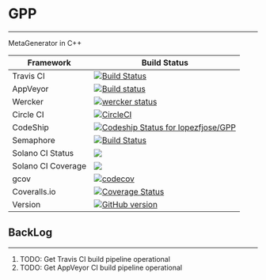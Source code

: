 # GPP
-----------------------------------------------------
MetaGenerator in C++

| Framework | Build Status |
|-----------|------------------------------------------------------
| Travis CI | [![Build Status](https://travis-ci.org/lopezfjose/GPP.svg?branch=master)](https://travis-ci.org/lopezfjose/GPP) |
| AppVeyor | [![Build status](https://ci.appveyor.com/api/projects/status/g7f7ddvujbnwh32b?svg=true)](https://ci.appveyor.com/project/lopezfjose/gpp) |
| Wercker | [![wercker status](https://app.wercker.com/status/37766e7f997734fd6f4dc9b423aeb1d2/s/master "wercker status")](https://app.wercker.com/project/byKey/37766e7f997734fd6f4dc9b423aeb1d2) |
| Circle CI | [![CircleCI](https://circleci.com/gh/lopezfjose/GPP/tree/master.svg?style=svg)](https://circleci.com/gh/lopezfjose/GPP/tree/master) |
| CodeShip | [ ![Codeship Status for lopezfjose/GPP](https://app.codeship.com/projects/f8f7ea10-e81f-0135-4254-1a885bc18526/status?branch=master)](https://app.codeship.com/projects/269645) |
| Semaphore | [![Build Status](https://semaphoreci.com/api/v1/lopezfjose/gpp/branches/master/shields_badge.svg)](https://semaphoreci.com/lopezfjose/gpp) |
| Solano CI Status | [![](https://ci.solanolabs.com:443/jflopezfernandez/GPP/badges/branches/master?badge_token=91a32bb5ebde0121c0a0ec10152a182d5088c0cb)](https://ci.solanolabs.com:443/jflopezfernandez/GPP/suites/784044) |
| Solano CI Coverage | [![](https://ci.solanolabs.com:443/jflopezfernandez/GPP/badges/branches/master?badge_token=91a32bb5ebde0121c0a0ec10152a182d5088c0cb&show_coverage=true)](https://ci.solanolabs.com:443/jflopezfernandez/GPP/suites/784044) |
| gcov | [![codecov](https://codecov.io/gh/lopezfjose/GPP/branch/master/graph/badge.svg)](https://codecov.io/gh/lopezfjose/GPP) |
| Coveralls.io | [![Coverage Status](https://coveralls.io/repos/github/lopezfjose/GPP/badge.svg?branch=master)](https://coveralls.io/github/lopezfjose/GPP?branch=master) |
| Version | [![GitHub version](https://badge.fury.io/gh/lopezfjose%2FGPP.svg)](https://badge.fury.io/gh/lopezfjose%2FGPP) |

## BackLog
------------------------------
1. TODO: Get Travis CI build pipeline operational
2. TODO: Get AppVeyor CI build pipeline operational

